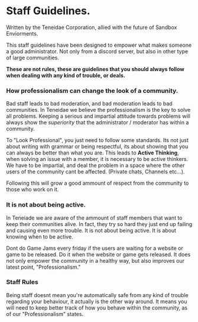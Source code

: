 # Staff Guidelines.
Written by the Teneidae Corporation, allied with the future of Sandbox Enviorments.

This staff guidelines have been designed to empower what makes someone a good administrator. Not only from a discord server, but also in other type of large communities.   
  
 
**These are not rules, these are guidelines that you should always follow when dealing with any kind of trouble, or deals.**  

### How professionalism can change the look of a community.
  
  Bad staff leads to bad moderation, and bad moderation leads to bad communities. In Teneidae we believe the professionalism is the key to solve all problems. Keeping a serious and impartial attitude towards problems will always show the *superiority* that the administrator / moderator has within a community.
  
  To "Look Professional", you just need to follow some standards. Its not just about writing with grammar or being respectful, its about showing that you can always be better than what you are. This leads to **Active Thinking**, when solving an issue with a member, it is necessary to be active thinkers. We have to be impartial, and deal the problem in a space where the other users of the community cant be affected. (Private chats, Channels etc...). 
  
  Following this will grow a good ammount of respect from the community to those who work on it. 
  
  ### It is not about being active.
  
  In Teneiade we are aware of the ammount of staff members that want to keep their communities alive. In fact, they try so hard they just end up failing and causing even more trouble. It is not about being active. It is about knowing when to be active.  
    
Dont do Game Jams every friday if the users are waiting for a website or game to be released. Do it when the website or game gets released. It does not only empower the community in a healthy way, but also improves our latest point, "Professionalism."

### Staff Rules
Being staff doesnt mean you're automatically safe from any kind of trouble regarding your behaviour, it actually is the other way around. It means you will need to keep better track of how you behave within the community, as of our "Professionalism" states. 

